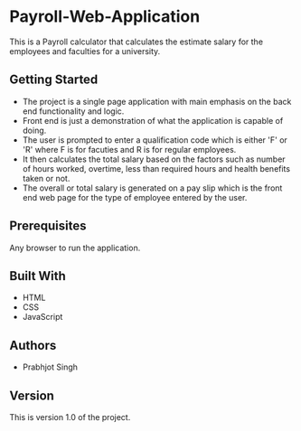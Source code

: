 # Payroll-Web-Application
This is a Payroll calculator that calculates the estimate salary for the employees and faculties for a university.

## Getting Started 

* The project is a single page application with main emphasis on the back end functionality and logic. 
* Front end is just a demonstration of what the application is capable of doing. 
* The user is prompted to enter a qualification code which is either 'F' or 'R' where F is for facuties and R is for regular employees.
* It then calculates the total salary based on the factors such as number of hours worked, overtime, less than required hours and health benefits taken or not. 
* The overall or total salary is generated on a pay slip which is the front end web page for the type of employee entered by the user.

## Prerequisites

Any browser to run the application. 

## Built With

* HTML
* CSS 
* JavaScript 

## Authors

* Prabhjot Singh

## Version

This is version 1.0 of the project.
